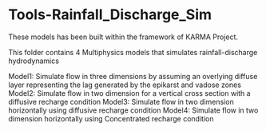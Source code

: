 # Tools-Rainfall_Discharge_Sim

These models has been built within the framework of KARMA Project.

This folder contains 4 Multiphysics models that simulates rainfall-discharge hydrodynamics

Model1: Simulate flow in three dimensions by assuming an overlying diffuse layer representing the lag generated by the epikarst and vadose zones
Model2: Simulate flow in two dimension for a vertical cross section with a diffusive recharge condition
Model3: Simulate flow in two dimension horizontally using diffusive recharge condition
Model4: Simulate flow in two dimension horizontally using Concentrated recharge condition

